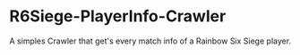 # R6Siege-PlayerInfo-Crawler
A simples Crawler that get's every match info of a Rainbow Six Siege player.
